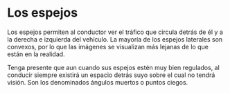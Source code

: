 # Los espejos

Los espejos permiten al conductor ver el tráfico que circula detrás de él y a la derecha e izquierda del vehículo. La mayoría de los espejos laterales son convexos, por lo que las imágenes se visualizan más lejanas de lo que están en la realidad.

Tenga presente que aun cuando sus espejos estén muy bien regulados, al conducir siempre existirá un espacio detrás suyo sobre el cual no tendrá visión. Son los denominados ángulos muertos o puntos ciegos.

